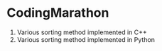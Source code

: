 # CodingMarathon

1. Various sorting method implemented in C++
2. Various sorting method implemented in Python